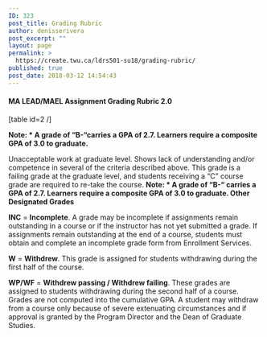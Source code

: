 ```yaml
---
ID: 323
post_title: Grading Rubric
author: denisserivera
post_excerpt: ""
layout: page
permalink: >
  https://create.twu.ca/ldrs501-su18/grading-rubric/
published: true
post_date: 2018-03-12 14:54:43
---
```

<h4>MA LEAD/MAEL Assignment Grading Rubric 2.0</h4>

[table id=2 /]

<strong>Note: * A grade of “B-“carries a GPA of 2.7. Learners require a composite GPA of 3.0 to graduate.</strong>

Unacceptable work at graduate level. Shows lack of understanding and/or competence in several of the criteria described above. This grade is a failing grade at the graduate level, and students receiving a “C” course grade are required to re-take the course. <strong>Note: * A grade of “B-“ carries a GPA of 2.7. Learners require a composite GPA of 3.0 to graduate. Other Designated Grades</strong>

<strong>INC</strong> = <strong>Incomplete</strong>. A grade may be incomplete if assignments remain outstanding in a course or if the instructor has not yet submitted a grade. If assignments remain outstanding at the end of a course, students must obtain and complete an incomplete grade form from Enrollment Services.

<strong>W</strong> = <strong>Withdrew</strong>. This grade is assigned for students withdrawing during the first half of the course.

<strong>WP/WF</strong> = <strong>Withdrew passing / Withdrew failing</strong>. These grades are assigned to students withdrawing during the second half of a course. Grades are not computed into the cumulative GPA. A student may withdraw from a course only because of severe extenuating circumstances and if approval is granted by the Program Director and the Dean of Graduate Studies.